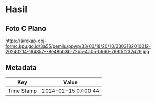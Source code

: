 # Hasil

## Foto C Plano

https://sirekap-obj-formc.kpu.go.id/3a55/pemilu/ppwp/33/03/18/20/10/3303182010012-20240214-194857--8e48bb3b-72b5-4a05-b660-799f5f232d29.jpg


## Metadata

| Key        | Value               |
| ---------- | ------------------- |
| Time Stamp | 2024-02-15 07:00:44 |



